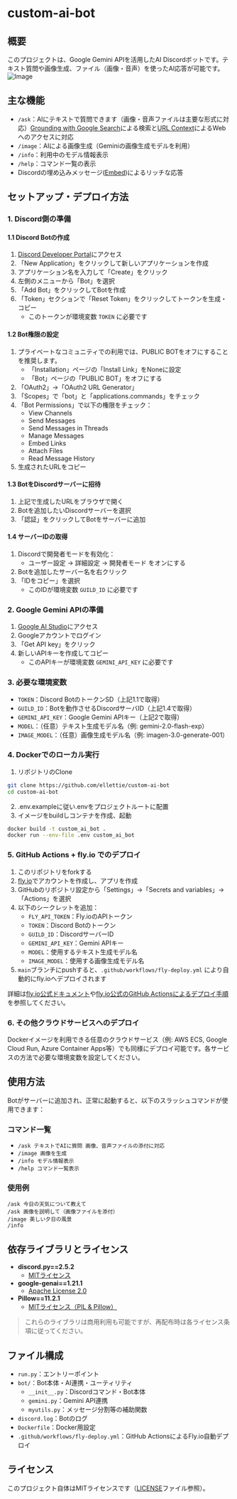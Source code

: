 # custom-ai-bot

## 概要
このプロジェクトは、Google Gemini APIを活用したAI Discordボットです。テキスト質問や画像生成、ファイル（画像・音声）を使ったAI応答が可能です。  
![Image](https://github.com/user-attachments/assets/ef7d2a7a-ba23-4c94-bf1b-737bde73758e)

## 主な機能
- `/ask`：AIにテキストで質問できます（画像・音声ファイルは主要な形式に対応）[Grounding with Google Search](https://ai.google.dev/gemini-api/docs/google-search?hl=ja)による検索と[URL Context](https://ai.google.dev/gemini-api/docs/url-context?hl=ja)によるWebへのアクセスに対応
- `/image`：AIによる画像生成（Geminiの画像生成モデルを利用）
- `/info`：利用中のモデル情報表示
- `/help`：コマンド一覧の表示
- Discordの埋め込みメッセージ([Embed](https://discord.com/safety/using-webhooks-and-embeds))によるリッチな応答

## セットアップ・デプロイ方法

### 1. Discord側の準備

#### 1.1 Discord Botの作成
1. [Discord Developer Portal](https://discord.com/developers/applications)にアクセス
2. 「New Application」をクリックして新しいアプリケーションを作成
3. アプリケーション名を入力して「Create」をクリック
4. 左側のメニューから「Bot」を選択
5. 「Add Bot」をクリックしてBotを作成
6. 「Token」セクションで「Reset Token」をクリックしてトークンを生成・コピー
   - このトークンが環境変数 `TOKEN` に必要です

#### 1.2 Bot権限の設定
1. プライベートなコミュニティでの利用では、PUBLIC BOTをオフにすることを推奨します。
   - 「Installation」ページの「Install Link」をNoneに設定
   - 「Bot」ページの「PUBLIC BOT」をオフにする
2. 「OAuth2」→「OAuth2 URL Generator」
3. 「Scopes」で「bot」と「applications.commands」をチェック
4. 「Bot Permissions」で以下の権限をチェック：
   - View Channels
   - Send Messages
   - Send Messages in Threads
   - Manage Messages
   - Embed Links
   - Attach Files
   - Read Message History
5. 生成されたURLをコピー

#### 1.3 BotをDiscordサーバーに招待
1. 上記で生成したURLをブラウザで開く
2. Botを追加したいDiscordサーバーを選択
3. 「認証」をクリックしてBotをサーバーに追加

#### 1.4 サーバーIDの取得
1. Discordで開発者モードを有効化：
   - ユーザー設定 → 詳細設定 → 開発者モード をオンにする
2. Botを追加したサーバー名を右クリック
3. 「IDをコピー」を選択
   - このIDが環境変数 `GUILD_ID` に必要です

### 2. Google Gemini APIの準備
1. [Google AI Studio](https://aistudio.google.com/)にアクセス
2. Googleアカウントでログイン
3. 「Get API key」をクリック
4. 新しいAPIキーを作成してコピー
   - このAPIキーが環境変数 `GEMINI_API_KEY` に必要です

### 3. 必要な環境変数
- `TOKEN`：Discord BotのトークンSD（上記1.1で取得）
- `GUILD_ID`：Botを動作させるDiscordサーバID（上記1.4で取得）
- `GEMINI_API_KEY`：Google Gemini APIキー（上記2で取得）
- `MODEL`：（任意）テキスト生成モデル名（例: gemini-2.0-flash-exp）
- `IMAGE_MODEL`：（任意）画像生成モデル名（例: imagen-3.0-generate-001）

### 4. Dockerでのローカル実行
1. リポジトリのClone
```bash
git clone https://github.com/ellettie/custom-ai-bot
cd custom-ai-bot
```
2. .env.exampleに従い.envをプロジェクトルートに配置
3. イメージをbuildしコンテナを作成、起動
```bash
docker build -t custom_ai_bot .
docker run --env-file .env custom_ai_bot
```

### 5. GitHub Actions + fly.io でのデプロイ
1. このリポジトリをforkする
2. [fly.io](https://fly.io/)でアカウントを作成し、アプリを作成
3. GitHubのリポジトリ設定から「Settings」→「Secrets and variables」→「Actions」を選択
4. 以下のシークレットを追加：
   - `FLY_API_TOKEN`：Fly.ioのAPIトークン
   - `TOKEN`：Discord Botのトークン
   - `GUILD_ID`：DiscordサーバーID
   - `GEMINI_API_KEY`：Gemini APIキー
   - `MODEL`：使用するテキスト生成モデル名
   - `IMAGE_MODEL`：使用する画像生成モデル名
5. `main`ブランチにpushすると、`.github/workflows/fly-deploy.yml` により自動的にfly.ioへデプロイされます

詳細は[fly.io公式ドキュメント](https://fly.io/docs/)や[fly.io公式のGitHub Actionsによるデプロイ手順](https://fly.io/docs/launch/continuous-deployment-with-github-actions/)を参照してください。

### 6. その他クラウドサービスへのデプロイ
Dockerイメージを利用できる任意のクラウドサービス（例: AWS ECS, Google Cloud Run, Azure Container Apps等）でも同様にデプロイ可能です。各サービスの方法で必要な環境変数を設定してください。

## 使用方法
Botがサーバーに追加され、正常に起動すると、以下のスラッシュコマンドが使用できます：

### コマンド一覧
- `/ask テキストでAIに質問 画像、音声ファイルの添付に対応`
- `/image 画像を生成`
- `/info モデル情報表示`
- `/help コマンド一覧表示`

### 使用例
```
/ask 今日の天気について教えて
/ask 画像を説明して（画像ファイルを添付）
/image 美しい夕日の風景
/info
```

## 依存ライブラリとライセンス
- **discord.py==2.5.2**
  - [MITライセンス](https://github.com/Rapptz/discord.py/blob/master/LICENSE)
- **google-genai==1.21.1**
  - [Apache License 2.0](https://www.apache.org/licenses/LICENSE-2.0)
- **Pillow==11.2.1**
  - [MITライセンス（PIL & Pillow）](https://github.com/python-pillow/Pillow/blob/master/LICENSE)

> これらのライブラリは商用利用も可能ですが、再配布時は各ライセンス条項に従ってください。

## ファイル構成
- `run.py`：エントリーポイント
- `bot/`：Bot本体・AI連携・ユーティリティ
  - `__init__.py`：Discordコマンド・Bot本体
  - `gemini.py`：Gemini API連携
  - `myutils.py`：メッセージ分割等の補助関数
- `discord.log`：Botのログ
- `Dockerfile`：Docker用設定
- `.github/workflows/fly-deploy.yml`：GitHub ActionsによるFly.io自動デプロイ

## ライセンス
このプロジェクト自体はMITライセンスです（[LICENSE](./LICENSE)ファイル参照）。
